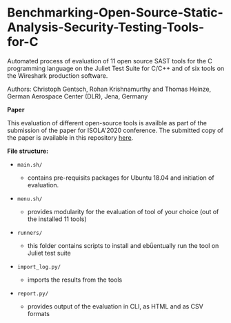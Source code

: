 # Benchmarking-Open-Source-Static-Analysis-Security-Testing-Tools-for-C

Automated process of evaluation of 11 open source SAST tools for the C programming language on the Juliet Test Suite
for C/C++ and of six tools on the Wireshark production software.

Authors: Christoph Gentsch, Rohan Krishnamurthy and Thomas Heinze, German Aerospace Center (DLR), Jena, Germany

**Paper**

This evaluation of different open-source tools is availble as part of the submission of the paper for ISOLA'2020 conference.
The submitted copy of the paper is available in this repository [here](paper/sast_isola.pdf).

**File structure:**

- `main.sh/`

  - contains pre-requisits packages for Ubuntu 18.04 and initiation of evaluation.
  
- `menu.sh/`

  - provides modularity for the evaluation of tool of your choice (out of the installed 11 tools)

- `runners/`

  - this folder contains scripts to install and ebǘentually run the tool on Juliet test suite

- `import_log.py/`

  - imports the results from the tools

- `report.py/`

  - provides output of the evaluation in CLI, as HTML and as CSV formats



